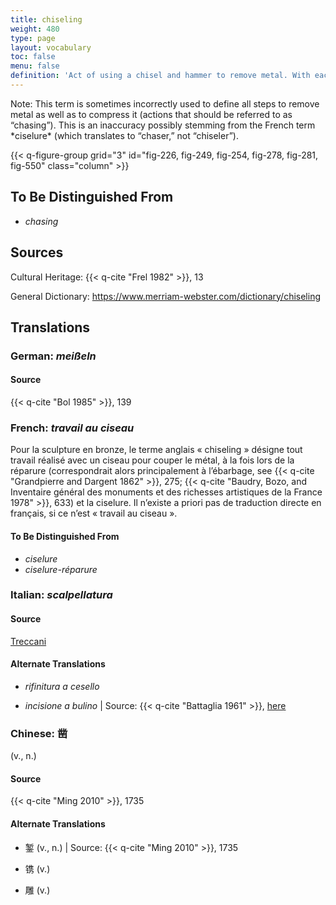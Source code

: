```yaml
---
title: chiseling
weight: 480
type: page
layout: vocabulary
toc: false
menu: false
definition: 'Act of using a chisel and hammer to remove metal. With each strike of the hammer the tool jumps, often leaving a visible “step.” Chiseling may be part of either fettling or chasing.'
---
```


<div class="backmatter">
Note: This term is sometimes incorrectly used to define all steps to remove metal as well as to compress it (actions that should be referred to as “chasing”). This is an inaccuracy possibly stemming from the French term *ciselure* (which translates to “chaser,” not “chiseler”).
</div>

{{< q-figure-group grid="3" id="fig-226, fig-249, fig-254, fig-278, fig-281, fig-550" class="column" >}}

## To Be Distinguished From

- *chasing*

## Sources

Cultural Heritage: {{< q-cite "Frel 1982" >}}, 13

General Dictionary: <https://www.merriam-webster.com/dictionary/chiseling>

## Translations

<div class="accordion">

### **German**: *meißeln*

#### Source

{{< q-cite "Bol 1985" >}}, 139

### **French**: *travail au ciseau*

Pour la sculpture en bronze, le terme anglais « chiseling » désigne tout travail réalisé avec un ciseau pour couper le métal, à la fois lors de la réparure (correspondrait alors principalement à l’ébarbage, see {{< q-cite "Grandpierre and Dargent 1862" >}}, 275; {{< q-cite "Baudry, Bozo, and Inventaire général des monuments et des richesses artistiques de la France 1978" >}}, 633) et la ciselure. Il n’existe a priori pas de traduction directe en français, si ce n’est « travail au ciseau ».

#### To Be Distinguished From

- *ciselure*
- *ciselure-réparure*

### **Italian**: *scalpellatura*

#### Source

[Treccani](https://www.treccani.it/vocabolario/scalpellatura/)

#### Alternate Translations

- *rifinitura a cesello*

- *incisione a bulino* | Source: {{< q-cite "Battaglia 1961" >}}, [here](#)

### **Chinese**: 凿

(v., n.)

#### Source

{{< q-cite "Ming 2010" >}}, 1735

#### Alternate Translations

- 錾 (v., n.) | Source: {{< q-cite "Ming 2010" >}}, 1735

- 镌 (v.)

- 雕 (v.)

</div>
